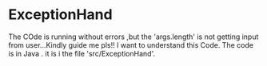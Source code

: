 # ExceptionHand
The COde is running without errors ,but the 'args.length' is not getting  input from user...Kindly guide me pls!!
I want to understand this Code.
The code is in Java .
it is i the file 'src/ExceptionHand'.
